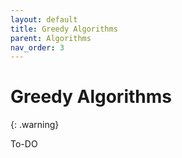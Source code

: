 ```yaml
---
layout: default
title: Greedy Algorithms
parent: Algorithms
nav_order: 3
---
```


# Greedy Algorithms

{: .warning}

To-DO

